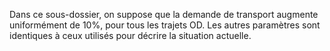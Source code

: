 Dans ce sous-dossier, on suppose que la demande de transport augmente uniformément de 10%, pour tous les trajets OD. Les autres paramètres
sont identiques à ceux utilisés pour décrire la situation actuelle.

